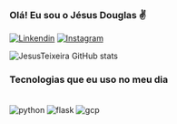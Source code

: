 
### Olá! Eu sou o Jésus Douglas ✌️

[![Linkendin](https://img.shields.io/badge/LinkedIn-0077B5?style=for-the-badge&logo=linkedin&logoColor=white)](https://www.linkedin.com/in/jésus-teixeira-63345811a/)
[![Instagram](	https://img.shields.io/badge/Instagram-E4405F?style=for-the-badge&logo=instagram&logoColor=white)](https://instagram.com/jesusdouglasoficial)

![JesusTeixeira GitHub stats](https://github-readme-stats.vercel.app/api?username=JesusTeixeira&show_icons=true&theme=merko)

### Tecnologias que eu uso no meu dia

<div style="display: inline_block"><br/>
    <img 
    align="center" alt="python" src="https://img.shields.io/badge/Python-3776AB?style=for-the-badge&logo=python&logoColor=white">
    <img 
    align="center" alt="flask" src="https://icons8.com.br/icon/ewGOClUtmFX4/flask">
    <img 
    align="center" alt="gcp" src="https://img.shields.io/badge/Google_Cloud-4285F4?style=for-the-badge&logo=google-cloud&logoColor=white">
</div><br/>
